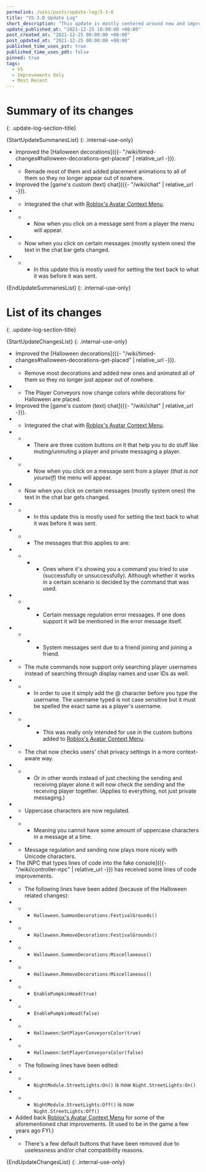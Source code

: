 ```yaml
---
permalink: /wiki/posts/update-log/5-3-0
title: "V5.3.0 Update Log"
short_description: "This update is mostly centered around new and improved Halloween decorations but there are also some (text) chat improvements."
update_published_at: "2021-12-25 10:00:00 +00:00"
post_created_at: "2021-12-25 00:00:00 +00:00"
post_updated_at: "2021-12-25 00:00:00 +00:00"
published_time_uses_pst: true
published_time_uses_pdt: false
pinned: true
tags:
  - V5
  - Improvements Only
  - Most Recent
---
```


# Summary of its changes
{: .update-log-section-title}

{StartUpdateSummariesList}
{: .internal-use-only}

* Improved the [Halloween decorations]({{- "/wiki/timed-changes#halloween-decorations-get-placed" | relative_url -}}).
* * Remade most of them and added placement animations to all of them so they no longer appear out of nowhere.
* Improved the [game's custom (text) chat]({{- "/wiki/chat" | relative_url -}}).
* * Integrated the chat with [Roblox's Avatar Context Menu](https://developer.roblox.com/en-us/articles/Avatar-Context-Menu).
* * * Now when you click on a message sent from a player the menu will appear.
* * Now when you click on certain messages (mostly system ones) the text in the chat bar gets changed.
* * * In this update this is mostly used for setting the text back to what it was before it was sent.

{EndUpdateSummariesList}
{: .internal-use-only}

# List of its changes
{: .update-log-section-title}

{StartUpdateChangesList}
{: .internal-use-only}

* Improved the [Halloween decorations]({{- "/wiki/timed-changes#halloween-decorations-get-placed" | relative_url -}}).
* * Remove most decorations and added new ones and animated all of them so they no longer just appear out of nowhere.
* * The Player Conveyors now change colors while decorations for Halloween are placed.
* Improved the [game's custom (text) chat]({{- "/wiki/chat" | relative_url -}}).
* * Integrated the chat with [Roblox's Avatar Context Menu](https://developer.roblox.com/en-us/articles/Avatar-Context-Menu).
* * * There are three custom buttons on it that help you to do stuff like muting/unmuting a player and private messaging a player.
* * * Now when you click on a message sent from a player (*that is not yourself*) the menu will appear.
* * Now when you click on certain messages (mostly system ones) the text in the chat bar gets changed.
* * * In this update this is mostly used for setting the text back to what it was before it was sent.
* * * The messages that this applies to are:
* * * * Ones where it's showing you a command you tried to use (successfully or unsuccessfully). Although whether it works in a certain scenario is decided by the command that was used.
* * * * Certain message regulation error messages. If one does support it will be mentioned in the error message itself.
* * * * System messages sent due to a friend joining and joining a friend.
* * The mute commands now support only searching player usernames instead of searching through display names and user IDs as well.
* * * In order to use it simply add the @ character before you type the username. The username typed is not case sensitive but it must be spelled the exact same as a player's username. 
* * * * This was really only intended for use in the custom buttons added to [Roblox's Avatar Context Menu](https://developer.roblox.com/en-us/articles/Avatar-Context-Menu).
* * The chat now checks users' chat privacy settings in a more context-aware way.
* * * Or in other words instead of just checking the sending and receiving player alone it will now check the sending and the receiving player together. (Applies to everything, not just private messaging.)
* * Uppercase characters are now regulated.
* * * Meaning you cannot have some amount of uppercase characters in a message at a time.
* * Message regulation and sending now plays more nicely with Unicode characters.
* The [NPC that types lines of code into the fake console]({{- "/wiki/controller-npc" | relative_url -}}) has received some lines of code improvements.
* * The following lines have been added (because of the Halloween related changes):
* * * `Halloween.SummonDecorations:FestivalGrounds()`
* * * `Halloween.RemoveDecorations:FestivalGrounds()`
* * * `Halloween.SummonDecorations:Miscellaneous()`
* * * `Halloween.RemoveDecorations:Miscellaneous()`
* * * `EnablePumpkinHead(true)`
* * * `EnablePumpkinHead(false)`
* * * `Halloween:SetPlayerConveyorsColor(true)`
* * * `Halloween:SetPlayerConveyorsColor(false)`
* * The following lines have been edited:
* * * `NightModule.StreetLights:On()` is now `Night.StreetLights:On()`
* * * `NightModule.StreetLights:Off()` is now `Night.StreetLights:Off()`
* Added back [Roblox's Avatar Context Menu](https://developer.roblox.com/en-us/articles/Avatar-Context-Menu) for some of the aforementioned chat improvements. (It used to be in the game a few years ago FYI.)
* * There's a few default buttons that have been removed due to uselessness and/or chat compatibility reasons.

{EndUpdateChangesList}
{: .internal-use-only}